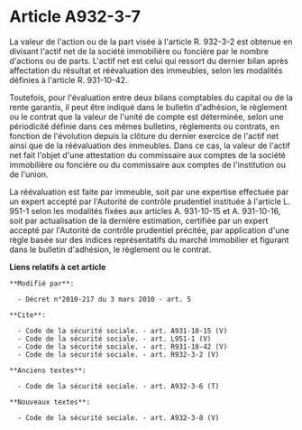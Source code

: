 # Article A932-3-7

La valeur de l'action ou de la part visée à l'article R. 932-3-2 est obtenue en divisant l'actif net de la société
immobilière ou foncière par le nombre d'actions ou de parts. L'actif net est celui qui ressort du dernier bilan après
affectation du résultat et réévaluation des immeubles, selon les modalités définies à l'article R. 931-10-42. 

Toutefois, pour l'évaluation entre deux bilans comptables du capital ou de la rente garantis, il peut être indiqué dans le
bulletin d'adhésion, le règlement ou le contrat que la valeur de l'unité de compte est déterminée, selon une périodicité
définie dans ces mêmes bulletins, règlements ou contrats, en fonction de l'évolution depuis la clôture du dernier exercice de
l'actif net ainsi que de la réévaluation des immeubles. Dans ce cas, la valeur de l'actif net fait l'objet d'une attestation
du commissaire aux comptes de la société immobilière ou foncière ou du commissaire aux comptes de l'institution ou de
l'union. 

La réévaluation est faite par immeuble, soit par une expertise effectuée par un expert accepté par l'Autorité de contrôle
prudentiel instituée à l'article L. 951-1 selon les modalités fixées aux articles A. 931-10-15 et A. 931-10-16, soit par
actualisation de la dernière estimation, certifiée par un expert accepté par l'Autorité de contrôle prudentiel précitée, par
application d'une règle basée sur des indices représentatifs du marché immobilier et figurant dans le bulletin d'adhésion, le
règlement ou le contrat.

**Liens relatifs à cet article**

	**Modifié par**:

	  - Décret n°2010-217 du 3 mars 2010 - art. 5

	**Cite**:

	  - Code de la sécurité sociale. - art. A931-10-15 (V)
	  - Code de la sécurité sociale. - art. L951-1 (V)
	  - Code de la sécurité sociale. - art. R931-10-42 (V)
	  - Code de la sécurité sociale. - art. R932-3-2 (V)

	**Anciens textes**:

	  - Code de la sécurité sociale. - art. A932-3-6 (T)

	**Nouveaux textes**:

	  - Code de la sécurité sociale. - art. A932-3-8 (V)
